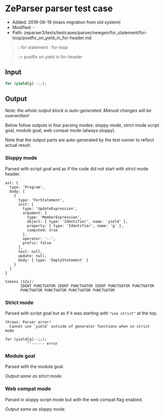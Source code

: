 # ZeParser parser test case

- Added: 2019-06-19 (mass migration from old system)
- Modified: -
- Path: zeparser3/tests/testcases/parser/newgen/for_statement/for-loop/postfix_on_yield_in_for-header.md

> :: for statement : for-loop
>
> ::> postfix on yield in for-header

## Input

`````js
for (yield[g]--;;);
`````

## Output

_Note: the whole output block is auto-generated. Manual changes will be overwritten!_

Below follow outputs in four parsing modes: sloppy mode, strict mode script goal, module goal, web compat mode (always sloppy).

Note that the output parts are auto-generated by the test runner to reflect actual result.

### Sloppy mode

Parsed with script goal and as if the code did not start with strict mode header.

`````
ast: {
  type: 'Program',
  body: [
    {
      type: 'ForStatement',
      init: {
        type: 'UpdateExpression',
        argument: {
          type: 'MemberExpression',
          object: { type: 'Identifier', name: 'yield' },
          property: { type: 'Identifier', name: 'g' },
          computed: true
        },
        operator: '--',
        prefix: false
      },
      test: null,
      update: null,
      body: { type: 'EmptyStatement' }
    }
  ]
}

tokens (12x):
       IDENT PUNCTUATOR IDENT PUNCTUATOR IDENT PUNCTUATOR PUNCTUATOR
       PUNCTUATOR PUNCTUATOR PUNCTUATOR PUNCTUATOR
`````

### Strict mode

Parsed with script goal but as if it was starting with `"use strict"` at the top.

`````
throws: Parser error!
  Cannot use `yield` outside of generator functions when in strict mode

for (yield[g]--;;);
          ^------- error
`````


### Module goal

Parsed with the module goal.

_Output same as strict mode._

### Web compat mode

Parsed in sloppy script mode but with the web compat flag enabled.

_Output same as sloppy mode._
